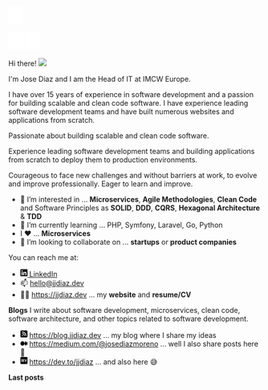 [<img src="icon/blog-white.svg" width="30"/>](https://blog.jjdiaz.dev)

[<img src="icon/dev-white.svg#gh-light-mode-only" width="30"/>](https://dev.to)
[<img src="icon/blog-white.svg#gh-dark-mode-only" width="30"/>](https://dev.to)

Hi there! <a href="https://jjdiaz.dev/" rel="nofollow" data-target="animated-image.originalLink"><img src="https://media.giphy.com/media/hvRJCLFzcasrR4ia7z/giphy.gif" width="5%" style="display: inline-block;" data-target="animated-image.originalImage"></a>

I'm Jose Diaz and I am the Head of IT at IMCW Europe.

I have over 15 years of experience in software development and a passion for building scalable and clean code software. I have experience leading software development teams and have built numerous websites and applications from scratch.

Passionate about building scalable and clean code software.

Experience leading software development teams and building applications from scratch to deploy them to production environments.

Courageous to face new challenges and without barriers at work, to evolve and improve professionally. Eager to learn and improve.

- 👀 I’m interested in ... **Microservices**, **Agile Methodologies**, **Clean Code** and Software Principles as **SOLID**, **DDD**, **CQRS**, **Hexagonal Architecture** & **TDD**
- 🌱 I’m currently learning ... PHP, Symfony, Laravel, Go, Python
- I :heart: ... **Microservices**
- 💞️ I’m looking to collaborate on ... **startups** or **product companies**

You can reach me at:
- <a href="https://www.linkedin.com/in/josediazmoreno/" target="_blank"><img src="/icon/linkedin.svg" width="14px" alt="linkedin"> LinkedIn</a>
- 📫 <a href="mailto:hello@jjdiaz.dev" target="_blank">hello@jjdiaz.dev</a>
- 👨‍💻 https://jjdiaz.dev ... my **website** and **resume/CV**

**Blogs**
I write about software development, microservices, clean code, software architecture, and other topics related to software development.

<svg xmlns="http://www.w3.org/2000/svg" style="display: none;">
  <filter id="fff">
    <feFlood flood-color="white" result="floodOut" />
    <feComposite in="floodOut" in2="SourceGraphic" operator="in" result="compOut" />
    <feMerge>
      <feMergeNode in="compOut" />
      <feMergeNode in="SourceGraphic" />
    </feMerge>
  </filter>

- <img src="/icon/blog-black.svg" width="14px" alt="blog" style="filter: url(#fff);"> https://blog.jjdiaz.dev ... my blog where I share my ideas
- <img src="/icon/medium-black.svg" width="14px" alt="medium" style="background-color: #FFFFFF;"> https://medium.com/@josediazmoreno ... well I also share posts here :grimacing:
- <img src="/icon/dev-black.svg" width="14px" alt="dev.to"> https://dev.to/jjdiaz ... and also here :sweat_smile:

**Last posts**
<!--BLOG-POST-LIST:START-->
<!--BLOG-POST-LIST:END -->
